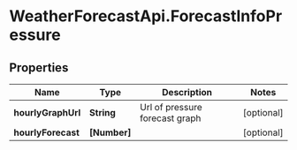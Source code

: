 # WeatherForecastApi.ForecastInfoPressure

## Properties
Name | Type | Description | Notes
------------ | ------------- | ------------- | -------------
**hourlyGraphUrl** | **String** | Url of pressure forecast graph | [optional] 
**hourlyForecast** | **[Number]** |  | [optional] 


